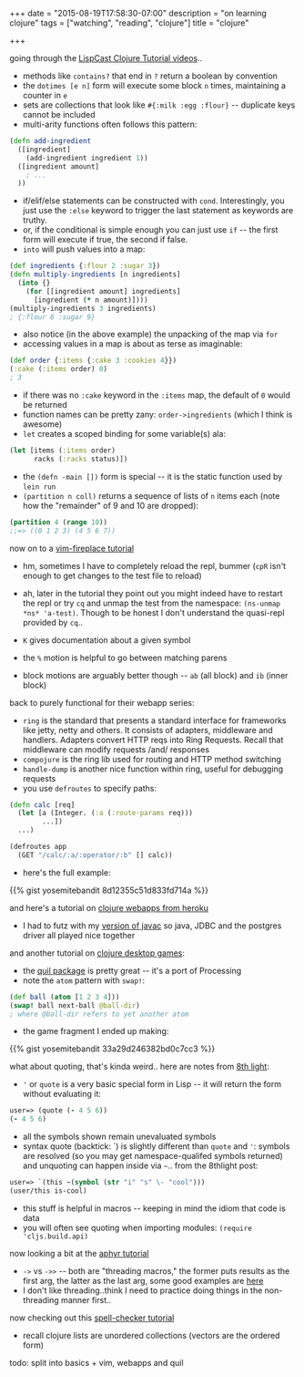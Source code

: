 +++
date = "2015-08-19T17:58:30-07:00"
description = "on learning clojure"
tags = ["watching", "reading", "clojure"]
title = "clojure"

+++

going through the [LispCast Clojure Tutorial videos](http://www.purelyfunctional.tv)..

* methods like `contains?` that end in `?` return a boolean by convention
* the `dotimes [e n]` form will execute some block `n` times,
maintaining a counter in `e`
* sets are collections that look like `#{:milk :egg :flour}` --
duplicate keys cannot be included
* multi-arity functions often follows this pattern:

```clojure
(defn add-ingredient
  ([ingredient]
    (add-ingredient ingredient 1))
  ([ingredient amount]
    ; ...
  ))
```

* if/elif/else statements can be constructed with `cond`.
Interestingly, you just use the `:else` keyword to trigger the last statement
as keywords are truthy.
* or, if the conditional is simple enough you can just use `if` --
the first form will execute if true, the second if false.
* `into` will push values into a map:

```clojure
(def ingredients {:flour 2 :sugar 3})
(defn multiply-ingredients [n ingredients]
  (into {}
    (for [[ingredient amount] ingredients]
      [ingredient (* n amount)])))
(multiply-ingredients 3 ingredients)
; {:flour 6 :sugar 9}
```

* also notice (in the above example) the unpacking of the map via `for`
* accessing values in a map is about as terse as imaginable:

```clojure
(def order {:items {:cake 3 :cookies 4}})
(:cake (:items order) 0)
; 3
```

* if there was no `:cake` keyword in the `:items` map,
the default of `0` would be returned
* function names can be pretty zany: `order->ingredients` (which I think is awesome)
* `let` creates a scoped binding for some variable(s) ala:

```clojure
(let [items (:items order)
      racks (:racks status)])
```

* the `(defn -main [])` form is special -- it is the static function used by `lein run`
* `(partition n coll)` returns a sequence of lists of `n` items each
(note how the "remainder" of 9 and 10 are dropped):

```clojure
(partition 4 (range 10))
;;=> ((0 1 2 3) (4 5 6 7))
```


now on to a [vim-fireplace tutorial](http://clojure-doc.org/articles/tutorials/vim_fireplace.html)

* hm, sometimes I have to completely reload the repl, bummer
(`cpR` isn't enough to get changes to the test file to reload)
* ah, later in the tutorial they point out you might indeed have to restart the repl
or try `cq` and unmap the test from the namespace: `(ns-unmap *ns* 'a-test)`.
Though to be honest I don't understand the quasi-repl provided by `cq`..
* `K` gives documentation about a given symbol

* the `%` motion is helpful to go between matching parens
* block motions are arguably better though -- `ab` (all block) and `ib` (inner block)


back to purely functional for their webapp series:

* `ring` is the standard that presents a standard interface
for frameworks like jetty, netty and others.
It consists of adapters, middleware and handlers.
Adapters convert HTTP reqs into Ring Requests.
Recall that middleware can modify requests /and/ responses
* `compojure` is the ring lib used for routing and HTTP method switching
* `handle-dump` is another nice function within ring, useful for debugging requests
* you use `defroutes` to specify paths:

```clojure
(defn calc [req]
  (let [a (Integer. (:a (:route-params req)))
        ...])
  ...)

(defroutes app
  (GET "/calc/:a/:operator/:b" [] calc))
```
* here's the full example:

{{% gist yosemitebandit 8d12355c51d833fd714a %}}

and here's a tutorial on [clojure webapps from heroku](https://devcenter.heroku.com/articles/clojure-web-application)

* I had to futz with my [version of javac](http://askubuntu.com/questions/117189/apt-get-install-openjdk-7-jdk-doesnt-install-javac-why)
so java, JDBC and the postgres driver all played nice together

and another tutorial on [clojure desktop games](http://noobtuts.com/clojure/2d-pong-game):

* the [quil package](quil.info) is pretty great -- it's a port of Processing
* note the `atom` pattern with `swap!`:

```clojure
(def ball (atom [1 2 3 4]))
(swap! ball next-ball @ball-dir)
; where @ball-dir refers to yet another atom
```

* the game fragment I ended up making:

{{% gist yosemitebandit 33a29d246382bd0c7cc3 %}}


what about quoting, that's kinda weird.. here are notes from
[8th light](https://blog.8thlight.com/colin-jones/2012/05/22/quoting-without-confusion.html):

* `'` or `quote` is a very basic special form in Lisp --
it will return the form without evaluating it:

```clojure
user=> (quote (- 4 5 6))
(- 4 5 6)
```

* all the symbols shown remain unevaluated symbols
* syntax quote (backtick: \`) is slightly different than `quote` and `'`:
symbols are resolved (so you may get namespace-qualifed symbols returned)
and unquoting can happen inside via `~`.. from the 8thlight post:

```clojure
user=> `(this ~(symbol (str "i" "s" \- "cool")))
(user/this is-cool)
```

* this stuff is helpful in macros -- keeping in mind the idiom that code is data
* you will often see quoting when importing modules: `(require 'cljs.build.api)`


now looking a bit at the [aphyr tutorial](https://aphyr.com/posts/311-clojure-from-the-ground-up-logistics)

* `->` vs `->>` -- both are "threading macros,"
the former puts results as the first arg, the latter as the last arg,
some good examples are [here](http://jdevuyst.blogspot.com/2013/11/thoughts-on-clojure-threading-macros.html)
* I don't like threading..think I need to practice doing things in the non-threading manner first..


now checking out this [spell-checker tutorial](http://www.bernhardwenzel.com/blog/2015/02/01/clojure-hands-on-tutorial-for-beginners-building-a-spell-checker)

* recall clojure lists are unordered collections (vectors are the ordered form)


todo: split into basics + vim, webapps and quil
